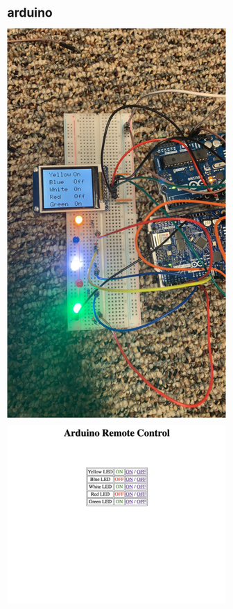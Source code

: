 # arduino

![GitHub Logo](/LEDWebServerLCD/images/setup.JPG)

![GitHub Logo](/LEDWebServerLCD/images/WebServer.png)

